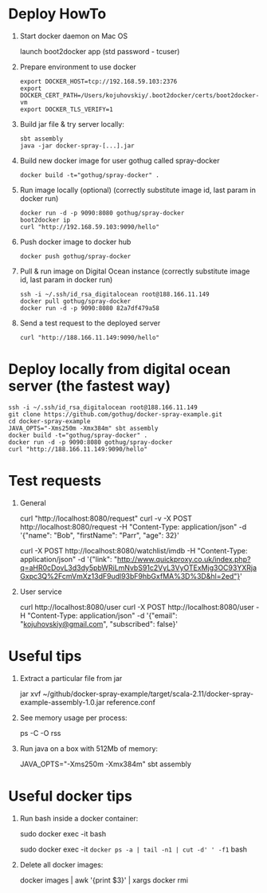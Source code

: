Deploy HowTo
============
1. Start docker daemon on Mac OS

    launch boot2docker app (std password - tcuser)

2. Prepare environment to use docker

    ```
    export DOCKER_HOST=tcp://192.168.59.103:2376
    export DOCKER_CERT_PATH=/Users/kojuhovskiy/.boot2docker/certs/boot2docker-vm
    export DOCKER_TLS_VERIFY=1
    ```

3. Build jar file & try server locally:

   ```
   sbt assembly
   java -jar docker-spray-[...].jar
   ```

3. Build new docker image for user gothug called spray-docker

    ```
    docker build -t="gothug/spray-docker" .
    ```

4. Run image locally (optional) (correctly substitute image id, last param in docker run)

    ```
    docker run -d -p 9090:8080 gothug/spray-docker
    boot2docker ip
    curl "http://192.168.59.103:9090/hello"
    ```

5. Push docker image to docker hub

    ```
    docker push gothug/spray-docker
    ```

6. Pull & run image on Digital Ocean instance (correctly substitute image id, last param in docker run)

    ```
    ssh -i ~/.ssh/id_rsa_digitalocean root@188.166.11.149
    docker pull gothug/spray-docker
    docker run -d -p 9090:8080 82a7df479a58
    ```

7. Send a test request to the deployed server

    ```
    curl "http://188.166.11.149:9090/hello"
    ```

Deploy locally from digital ocean server (the fastest way)
==========================================================

    ssh -i ~/.ssh/id_rsa_digitalocean root@188.166.11.149
    git clone https://github.com/gothug/docker-spray-example.git
    cd docker-spray-example
    JAVA_OPTS="-Xms250m -Xmx384m" sbt assembly
    docker build -t="gothug/spray-docker" .
    docker run -d -p 9090:8080 gothug/spray-docker
    curl "http://188.166.11.149:9090/hello"

Test requests
=============
1. General

    curl "http://localhost:8080/request"
    curl -v -X POST http://localhost:8080/request -H "Content-Type: application/json" -d '{"name": "Bob", "firstName": "Parr", "age": 32}'

    curl -X POST http://localhost:8080/watchlist/imdb -H "Content-Type: application/json" -d '{"link": "http://www.quickproxy.co.uk/index.php?q=aHR0cDovL3d3dy5pbWRiLmNvbS91c2VyL3VyOTExMjg3OC93YXRjaGxpc3Q%2FcmVmXz13dF9udl93bF9hbGxfMA%3D%3D&hl=2ed"}'

2. User service

    curl http://localhost:8080/user
    curl -X POST http://localhost:8080/user -H "Content-Type: application/json" -d '{"email": "kojuhovskiy@gmail.com", "subscribed": false}'

Useful tips
===========
1. Extract a particular file from jar

    jar xvf ~/github/docker-spray-example/target/scala-2.11/docker-spray-example-assembly-1.0.jar reference.conf

2. See memory usage per process:

    ps -C -O rss

3. Run java on a box with 512Mb of memory:

    JAVA_OPTS="-Xms250m -Xmx384m" sbt assembly

Useful docker tips
==================
1. Run bash inside a docker container:

    sudo docker exec -it <containerIdOrName> bash

    sudo docker exec -it `docker ps -a | tail -n1 | cut -d' ' -f1` bash

2. Delete all docker images:

    docker images | awk '{print $3}'  | xargs docker rmi
